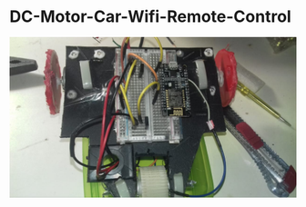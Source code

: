 # DC-Motor-Car-Wifi-Remote-Control

![Hardware Image](84978891_488634295142204_7787576439875829760_n.jpg)

